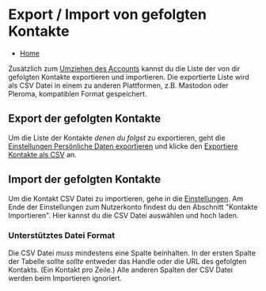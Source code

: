 # Export / Import von gefolgten Kontakte

* [Home](help)

Zusätzlich zum [Umziehen des Accounts](help/Move-Account) kannst du die Liste der von dir gefolgten Kontakte exportieren und importieren.
Die exportierte Liste wird als CSV Datei in einem zu anderen Plattformen, z.B. Mastodon oder Pleroma, kompatiblen Format gespeichert.

## Export der gefolgten Kontakte

Um die Liste der Kontakte *denen du folgst* zu exportieren, geht die [Einstellungen Persönliche Daten exportieren](settings/userexport) und klicke den [Exportiere Kontakte als CSV](settings/userexport/contact) an.

## Import der gefolgten Kontakte

Um die Kontakt CSV Datei zu importieren, gehe in die [Einstellungen](settings).
Am Ende der Einstellungen zum Nutzerkonto findest du den Abschnitt "Kontakte Importieren".
Hier kannst du die CSV Datei auswählen und hoch laden.

### Unterstütztes Datei Format

Die CSV Datei *muss* mindestens eine Spalte beinhalten.
In der ersten Spalte der Tabelle sollte *sollte* entweder das Handle oder die URL des gefolgten Kontakts.
(Ein Kontakt pro Zeile.)
Alle anderen Spalten der CSV Datei werden beim Importieren ignoriert.
